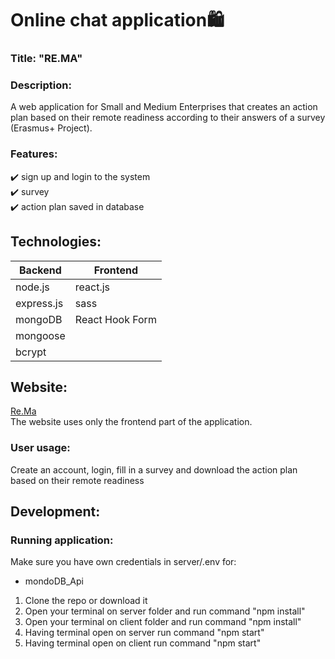 # Online chat application:shopping:

### Title: "RE.MA" 



### Description:
A  web application for Small  and Medium Enterprises that creates an action plan based on their remote readiness according  to their answers of a survey (Erasmus+ Project).
 </br>

### Features:
:heavy_check_mark: sign up and login to the system </br>
:heavy_check_mark: survey </br>
:heavy_check_mark: action plan  saved in database</br>



## Technologies: 
|Backend | Frontend |
| --- | --- |
| node.js | react.js |
| express.js |sass|
| mongoDB | React Hook Form | 
|mongoose| |React to print|
|bcrypt||






## Website: 
<a href="https://metalaxis.net/rema/" target="_blank">Re.Ma</a> <br>
The website uses only the frontend part of the application.
### User usage:
Create an account, login, fill in a survey and download the action plan based on their remote readiness

## Development:

### Running application:
Make sure you have own credentials in server/.env for:

- mondoDB_Api 

1. Clone the repo or download it
2. Open your terminal on server folder and run command "npm install"
3. Open your terminal on client folder and run command "npm install"
4. Having terminal open on server run command "npm start"
5. Having terminal open on client run command "npm start"


